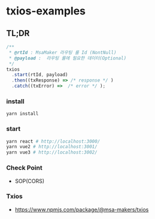 # txios-examples



## TL;DR
```typescript
/**
 * @rtId : MsaMaker 라우팅 룰 Id (NontNull)
 * @payload :  라우팅 룰에 필요한 데이터(Optional)
 */
txios
  .start(rtId, payload) 
  .then((txResponse) => /* response */ )
  .catch((txError) =>  /* error */ );
```

### install
```
yarn install
```

### start
```powershell
yarn react # http://localhost:3000/
yarn vue2 # http://localhost:3001/ 
yarn vue3 # http://localhost:3002/
```



### Check Point
- SOP(CORS)


### Txios
- https://www.npmjs.com/package/@msa-makers/txios



